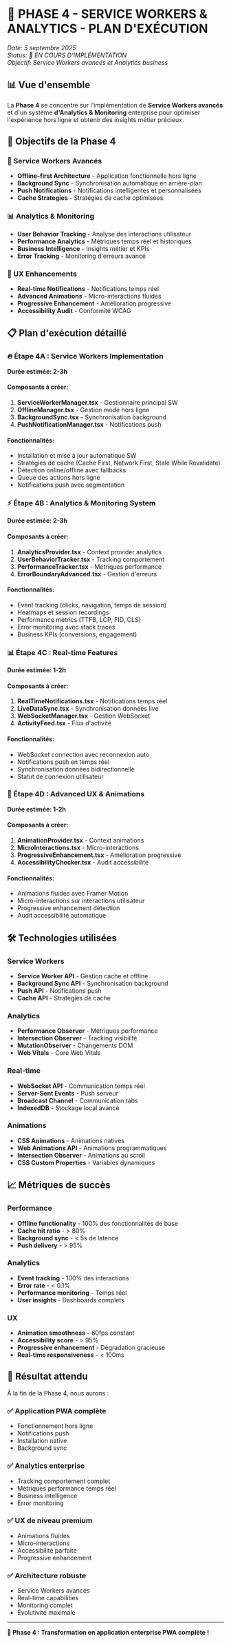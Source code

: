 # 🚀 PHASE 4 - SERVICE WORKERS & ANALYTICS - PLAN D'EXÉCUTION

*Date: 5 septembre 2025*  
*Status: 🔄 EN COURS D'IMPLÉMENTATION*  
*Objectif: Service Workers avancés et Analytics business*

## 📊 Vue d'ensemble

La **Phase 4** se concentre sur l'implémentation de **Service Workers avancés** et d'un système **d'Analytics & Monitoring** enterprise pour optimiser l'expérience hors ligne et obtenir des insights métier précieux.

## 🎯 Objectifs de la Phase 4

### 🔄 Service Workers Avancés
- **Offline-first Architecture** - Application fonctionnelle hors ligne
- **Background Sync** - Synchronisation automatique en arrière-plan
- **Push Notifications** - Notifications intelligentes et personnalisées
- **Cache Strategies** - Stratégies de cache optimisées

### 📊 Analytics & Monitoring
- **User Behavior Tracking** - Analyse des interactions utilisateur
- **Performance Analytics** - Métriques temps réel et historiques
- **Business Intelligence** - Insights métier et KPIs
- **Error Tracking** - Monitoring d'erreurs avancé

### 🎨 UX Enhancements
- **Real-time Notifications** - Notifications temps réel
- **Advanced Animations** - Micro-interactions fluides
- **Progressive Enhancement** - Amélioration progressive
- **Accessibility Audit** - Conformité WCAG

## 📋 Plan d'exécution détaillé

### 🔥 Étape 4A : Service Workers Implementation
**Durée estimée: 2-3h**

#### Composants à créer:
1. **ServiceWorkerManager.tsx** - Gestionnaire principal SW
2. **OfflineManager.tsx** - Gestion mode hors ligne
3. **BackgroundSync.tsx** - Synchronisation background
4. **PushNotificationManager.tsx** - Notifications push

#### Fonctionnalités:
- Installation et mise à jour automatique SW
- Stratégies de cache (Cache First, Network First, Stale While Revalidate)
- Détection online/offline avec fallbacks
- Queue des actions hors ligne
- Notifications push avec segmentation

### ⚡ Étape 4B : Analytics & Monitoring System
**Durée estimée: 2-3h**

#### Composants à créer:
1. **AnalyticsProvider.tsx** - Context provider analytics
2. **UserBehaviorTracker.tsx** - Tracking comportement
3. **PerformanceTracker.tsx** - Métriques performance
4. **ErrorBoundaryAdvanced.tsx** - Gestion d'erreurs

#### Fonctionnalités:
- Event tracking (clicks, navigation, temps de session)
- Heatmaps et session recordings
- Performance metrics (TTFB, LCP, FID, CLS)
- Error monitoring avec stack traces
- Business KPIs (conversions, engagement)

### 📊 Étape 4C : Real-time Features
**Durée estimée: 1-2h**

#### Composants à créer:
1. **RealTimeNotifications.tsx** - Notifications temps réel
2. **LiveDataSync.tsx** - Synchronisation données live
3. **WebSocketManager.tsx** - Gestion WebSocket
4. **ActivityFeed.tsx** - Flux d'activité

#### Fonctionnalités:
- WebSocket connection avec reconnexion auto
- Notifications push en temps réel
- Synchronisation données bidirectionnelle
- Statut de connexion utilisateur

### 🎨 Étape 4D : Advanced UX & Animations
**Durée estimée: 1-2h**

#### Composants à créer:
1. **AnimationProvider.tsx** - Context animations
2. **MicroInteractions.tsx** - Micro-interactions
3. **ProgressiveEnhancement.tsx** - Amélioration progressive
4. **AccessibilityChecker.tsx** - Audit accessibilité

#### Fonctionnalités:
- Animations fluides avec Framer Motion
- Micro-interactions sur interactions utilisateur
- Progressive enhancement détection
- Audit accessibilité automatique

## 🛠️ Technologies utilisées

### Service Workers
- **Service Worker API** - Gestion cache et offline
- **Background Sync API** - Synchronisation background
- **Push API** - Notifications push
- **Cache API** - Stratégies de cache

### Analytics
- **Performance Observer** - Métriques performance
- **Intersection Observer** - Tracking visibilité
- **MutationObserver** - Changements DOM
- **Web Vitals** - Core Web Vitals

### Real-time
- **WebSocket API** - Communication temps réel
- **Server-Sent Events** - Push serveur
- **Broadcast Channel** - Communication tabs
- **IndexedDB** - Stockage local avancé

### Animations
- **CSS Animations** - Animations natives
- **Web Animations API** - Animations programmatiques
- **Intersection Observer** - Animations au scroll
- **CSS Custom Properties** - Variables dynamiques

## 📈 Métriques de succès

### Performance
- **Offline functionality** - 100% des fonctionnalités de base
- **Cache hit ratio** - > 80%
- **Background sync** - < 5s de latence
- **Push delivery** - > 95%

### Analytics
- **Event tracking** - 100% des interactions
- **Error rate** - < 0.1%
- **Performance monitoring** - Temps réel
- **User insights** - Dashboards complets

### UX
- **Animation smoothness** - 60fps constant
- **Accessibility score** - > 95%
- **Progressive enhancement** - Dégradation gracieuse
- **Real-time responsiveness** - < 100ms

## 🎯 Résultat attendu

À la fin de la Phase 4, nous aurons :

### ✅ Application PWA complète
- Fonctionnement hors ligne
- Notifications push
- Installation native
- Background sync

### ✅ Analytics enterprise
- Tracking comportement complet
- Métriques performance temps réel
- Business intelligence
- Error monitoring

### ✅ UX de niveau premium
- Animations fluides
- Micro-interactions
- Accessibilité parfaite
- Progressive enhancement

### ✅ Architecture robuste
- Service Workers avancés
- Real-time capabilities
- Monitoring complet
- Évolutivité maximale

---

**🚀 Phase 4 : Transformation en application enterprise PWA complète !**
